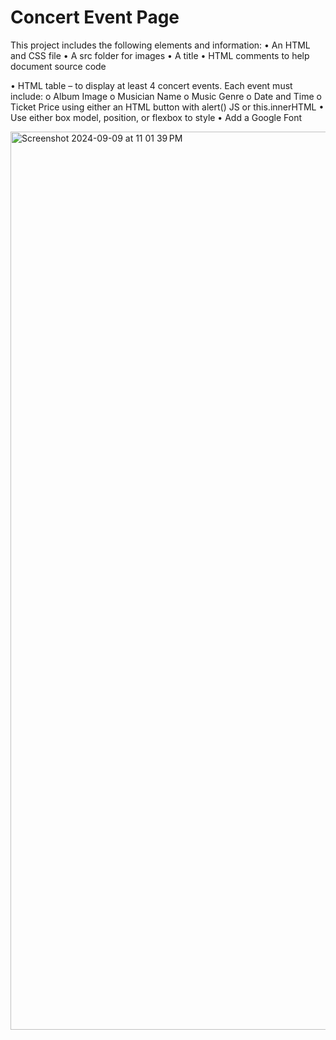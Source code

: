 # Concert Event Page

This project includes the following elements and information:
• An HTML and CSS file
• A src folder for images
• A title
• HTML comments to help document source code

• HTML table – to display at least 4 concert events. Each event must include:
o Album Image
o Musician Name
o Music Genre
o Date and Time
o Ticket Price using either an HTML button with alert() JS or this.innerHTML
• Use either box model, position, or flexbox to style
• Add a Google Font

<img width="1437" alt="Screenshot 2024-09-09 at 11 01 39 PM" src="https://github.com/user-attachments/assets/705f9f85-02b3-4b26-95f6-d929510acb72">
